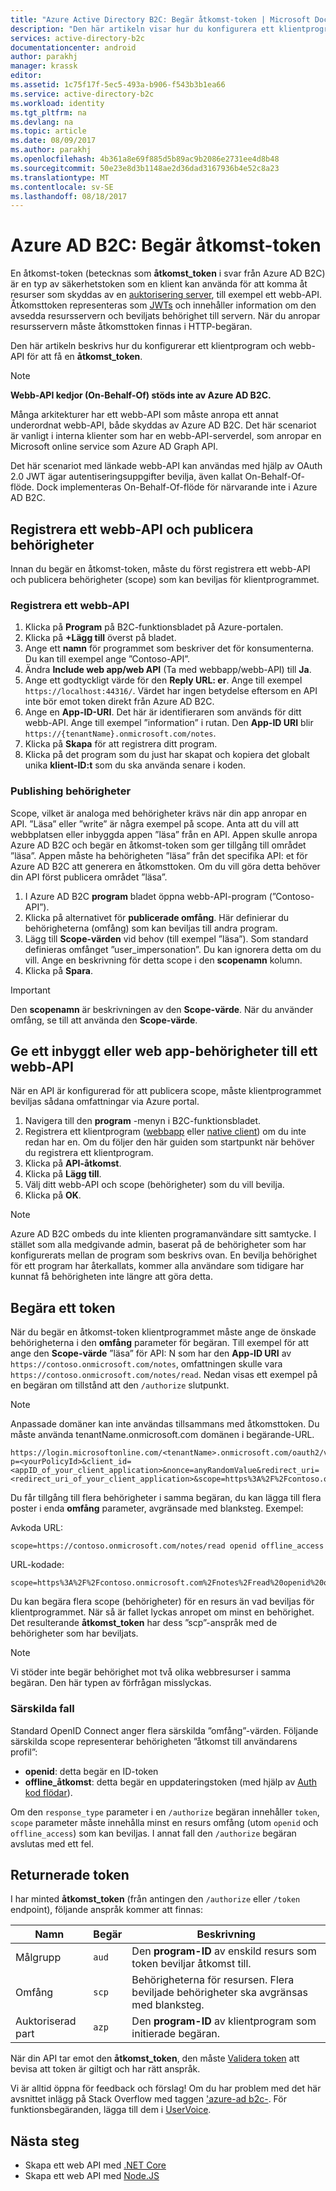 ```yaml
---
title: "Azure Active Directory B2C: Begär åtkomst-token | Microsoft Docs"
description: "Den här artikeln visar hur du konfigurera ett klientprogram och få en åtkomst-token."
services: active-directory-b2c
documentationcenter: android
author: parakhj
manager: krassk
editor: 
ms.assetid: 1c75f17f-5ec5-493a-b906-f543b3b1ea66
ms.service: active-directory-b2c
ms.workload: identity
ms.tgt_pltfrm: na
ms.devlang: na
ms.topic: article
ms.date: 08/09/2017
ms.author: parakhj
ms.openlocfilehash: 4b361a8e69f885d5b89ac9b2086e2731ee4d8b48
ms.sourcegitcommit: 50e23e8d3b1148ae2d36dad3167936b4e52c8a23
ms.translationtype: MT
ms.contentlocale: sv-SE
ms.lasthandoff: 08/18/2017
---
```

# <a name="azure-ad-b2c-requesting-access-tokens"></a>Azure AD B2C: Begär åtkomst-token

En åtkomst-token (betecknas som **åtkomst\_token** i svar från Azure AD B2C) är en typ av säkerhetstoken som en klient kan använda för att komma åt resurser som skyddas av en [auktorisering server](https://docs.microsoft.com/azure/active-directory-b2c/active-directory-b2c-reference-protocols#the-basics), till exempel ett webb-API. Åtkomsttoken representeras som [JWTs](https://docs.microsoft.com/azure/active-directory-b2c/active-directory-b2c-reference-tokens#types-of-tokens) och innehåller information om den avsedda resursservern och beviljats behörighet till servern. När du anropar resursservern måste åtkomsttoken finnas i HTTP-begäran.

Den här artikeln beskrivs hur du konfigurerar ett klientprogram och webb-API för att få en **åtkomst\_token**.

> [!NOTE]
> **Webb-API kedjor (On-Behalf-Of) stöds inte av Azure AD B2C.**
>
> Många arkitekturer har ett webb-API som måste anropa ett annat underordnat webb-API, både skyddas av Azure AD B2C. Det här scenariot är vanligt i interna klienter som har en webb-API-serverdel, som anropar en Microsoft online service som Azure AD Graph API.
>
> Det här scenariot med länkade webb-API kan användas med hjälp av OAuth 2.0 JWT ägar autentiseringsuppgifter bevilja, även kallat On-Behalf-Of-flöde. Dock implementeras On-Behalf-Of-flöde för närvarande inte i Azure AD B2C.

## <a name="register-a-web-api-and-publish-permissions"></a>Registrera ett webb-API och publicera behörigheter

Innan du begär en åtkomst-token, måste du först registrera ett webb-API och publicera behörigheter (scope) som kan beviljas för klientprogrammet.

### <a name="register-a-web-api"></a>Registrera ett webb-API

1. Klicka på **Program** på B2C-funktionsbladet på Azure-portalen.
1. Klicka på **+Lägg till** överst på bladet.
1. Ange ett **namn** för programmet som beskriver det för konsumenterna. Du kan till exempel ange ”Contoso-API”.
1. Ändra **Include web app/web API** (Ta med webbapp/webb-API) till **Ja**.
1. Ange ett godtyckligt värde för den **Reply URL: er**. Ange till exempel `https://localhost:44316/`. Värdet har ingen betydelse eftersom en API inte bör emot token direkt från Azure AD B2C.
1. Ange en **App-ID-URI**. Det här är identifieraren som används för ditt webb-API. Ange till exempel ”information” i rutan. Den **App-ID URI** blir `https://{tenantName}.onmicrosoft.com/notes`.
1. Klicka på **Skapa** för att registrera ditt program.
1. Klicka på det program som du just har skapat och kopiera det globalt unika **klient-ID:t** som du ska använda senare i koden.

### <a name="publishing-permissions"></a>Publishing behörigheter

Scope, vilket är analoga med behörigheter krävs när din app anropar en API. ”Läsa” eller ”write” är några exempel på scope. Anta att du vill att webbplatsen eller inbyggda appen ”läsa” från en API. Appen skulle anropa Azure AD B2C och begär en åtkomst-token som ger tillgång till området ”läsa”. Appen måste ha behörigheten ”läsa” från det specifika API: et för Azure AD B2C att generera en åtkomsttoken. Om du vill göra detta behöver din API först publicera området ”läsa”.

1. I Azure AD B2C **program** bladet öppna webb-API-program (”Contoso-API”).
1. Klicka på alternativet för **publicerade omfång**. Här definierar du behörigheterna (omfång) som kan beviljas till andra program.
1. Lägg till **Scope-värden** vid behov (till exempel ”läsa”). Som standard definieras omfånget ”user_impersonation”. Du kan ignorera detta om du vill. Ange en beskrivning för detta scope i den **scopenamn** kolumn.
1. Klicka på **Spara**.

> [!IMPORTANT]
> Den **scopenamn** är beskrivningen av den **Scope-värde**. När du använder omfång, se till att använda den **Scope-värde**.

## <a name="grant-a-native-or-web-app-permissions-to-a-web-api"></a>Ge ett inbyggt eller web app-behörigheter till ett webb-API

När en API är konfigurerad för att publicera scope, måste klientprogrammet beviljas sådana omfattningar via Azure portal.

1. Navigera till den **program** -menyn i B2C-funktionsbladet.
1. Registrera ett klientprogram ([webbapp](active-directory-b2c-app-registration.md#register-a-web-app) eller [native client](active-directory-b2c-app-registration.md#register-a-mobile-or-native-app)) om du inte redan har en. Om du följer den här guiden som startpunkt när behöver du registrera ett klientprogram.
1. Klicka på **API-åtkomst**.
1. Klicka på **Lägg till**.
1. Välj ditt webb-API och scope (behörigheter) som du vill bevilja.
1. Klicka på **OK**.

> [!NOTE]
> Azure AD B2C ombeds du inte klienten programanvändare sitt samtycke. I stället som alla medgivande admin, baserat på de behörigheter som har konfigurerats mellan de program som beskrivs ovan. En bevilja behörighet för ett program har återkallats, kommer alla användare som tidigare har kunnat få behörigheten inte längre att göra detta.

## <a name="requesting-a-token"></a>Begära ett token

När du begär en åtkomst-token klientprogrammet måste ange de önskade behörigheterna i den **omfång** parameter för begäran. Till exempel för att ange den **Scope-värde** ”läsa” för API: N som har den **App-ID URI** av `https://contoso.onmicrosoft.com/notes`, omfattningen skulle vara `https://contoso.onmicrosoft.com/notes/read`. Nedan visas ett exempel på en begäran om tillstånd att den `/authorize` slutpunkt.

> [!NOTE]
> Anpassade domäner kan inte användas tillsammans med åtkomsttoken. Du måste använda tenantName.onmicrosoft.com domänen i begärande-URL.

```
https://login.microsoftonline.com/<tenantName>.onmicrosoft.com/oauth2/v2.0/authorize?p=<yourPolicyId>&client_id=<appID_of_your_client_application>&nonce=anyRandomValue&redirect_uri=<redirect_uri_of_your_client_application>&scope=https%3A%2F%2Fcontoso.onmicrosoft.com%2Fnotes%2Fread&response_type=code 
```

Du får tillgång till flera behörigheter i samma begäran, du kan lägga till flera poster i enda **omfång** parameter, avgränsade med blanksteg. Exempel:

Avkoda URL:

```
scope=https://contoso.onmicrosoft.com/notes/read openid offline_access
```

URL-kodade:

```
scope=https%3A%2F%2Fcontoso.onmicrosoft.com%2Fnotes%2Fread%20openid%20offline_access
```

Du kan begära flera scope (behörigheter) för en resurs än vad beviljas för klientprogrammet. När så är fallet lyckas anropet om minst en behörighet. Det resulterande **åtkomst\_token** har dess ”scp”-anspråk med de behörigheter som har beviljats.

> [!NOTE] 
> Vi stöder inte begär behörighet mot två olika webbresurser i samma begäran. Den här typen av förfrågan misslyckas.

### <a name="special-cases"></a>Särskilda fall

Standard OpenID Connect anger flera särskilda ”omfång”-värden. Följande särskilda scope representerar behörigheten ”åtkomst till användarens profil”:

* **openid**: detta begär en ID-token
* **offline\_åtkomst**: detta begär en uppdateringstoken (med hjälp av [Auth kod flödar](active-directory-b2c-reference-oauth-code.md)).

Om den `response_type` parameter i en `/authorize` begäran innehåller `token`, `scope` parameter måste innehålla minst en resurs omfång (utom `openid` och `offline_access`) som kan beviljas. I annat fall den `/authorize` begäran avslutas med ett fel.

## <a name="the-returned-token"></a>Returnerade token

I har minted **åtkomst\_token** (från antingen den `/authorize` eller `/token` endpoint), följande anspråk kommer att finnas:

| Namn | Begär | Beskrivning |
| --- | --- | --- |
|Målgrupp |`aud` |Den **program-ID** av enskild resurs som token beviljar åtkomst till. |
|Omfång |`scp` |Behörigheterna för resursen. Flera beviljade behörigheter ska avgränsas med blanksteg. |
|Auktoriserad part |`azp` |Den **program-ID** av klientprogram som initierade begäran. |

När din API tar emot den **åtkomst\_token**, den måste [Validera token](active-directory-b2c-reference-tokens.md) att bevisa att token är giltigt och har rätt anspråk.

Vi är alltid öppna för feedback och förslag! Om du har problem med det här avsnittet inlägg på Stack Overflow med taggen ['azure-ad b2c-](https://stackoverflow.com/questions/tagged/azure-ad-b2c). För funktionsbegäranden, lägga till dem i [UserVoice](https://feedback.azure.com/forums/169401-azure-active-directory/category/160596-b2c).

## <a name="next-steps"></a>Nästa steg

* Skapa ett web API med [.NET Core](https://github.com/Azure-Samples/active-directory-b2c-dotnetcore-webapi)
* Skapa ett web API med [Node.JS](https://github.com/Azure-Samples/active-directory-b2c-javascript-nodejs-webapi)
